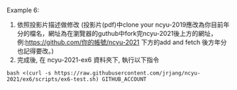 Example 6:

1. 依照投影片描述做修改
(投影片(pdf)中clone your ncyu-2019應改為你目前年分的檔名，網址為在瀏覽器的guthub中fork完ncyu-2021後上方的網址，例:https://github.com/你的帳號/ncyu-2021 下方的add and fetch 後方年分也記得要改。)
2. 完成後, 在 ncyu-2021-ex6 資料夾下, 執行以下指令

```
bash <(curl -s https://raw.githubusercontent.com/jrjang/ncyu-2021/ex6/scripts/ex6-test.sh) GITHUB_ACCOUNT
```
